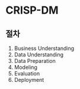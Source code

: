 
# CRISP-DM
## 절차
1. Business Understanding
2. Data Understanding
3. Data Preparation
4. Modeling
5. Evaluation
6. Deployment


